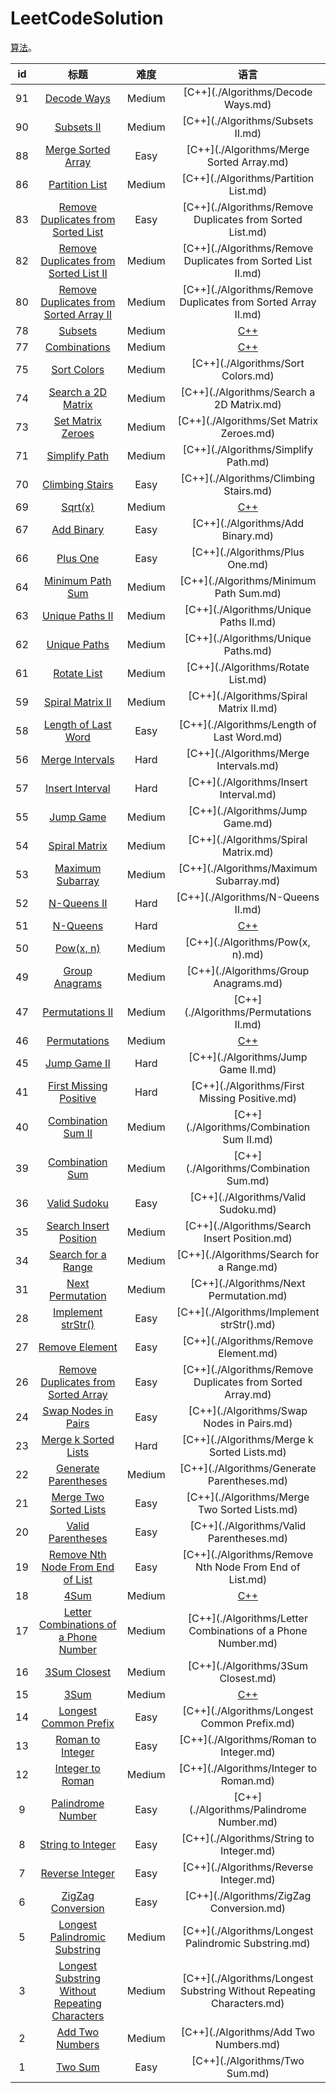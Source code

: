 
LeetCodeSolution
=================
[算法](https://leetcode.com/problemset/algorithms/)。

|id|标题|难度|语言|
|:--:|:--:|:--:|:--:|
|91|[Decode Ways](https://leetcode.com/problems/decode-ways)|Medium|[C++](./Algorithms/Decode Ways.md)|
|90|[Subsets II](https://leetcode.com/problems/subsets-ii)|Medium|[C++](./Algorithms/Subsets II.md)|
|88|[Merge Sorted Array](https://leetcode.com/problems/merge-sorted-array)|Easy|[C++](./Algorithms/Merge Sorted Array.md)|
|86|[Partition List](https://leetcode.com/problems/partition-list)|Medium|[C++](./Algorithms/Partition List.md)|
|83|[Remove Duplicates from Sorted List](https://leetcode.com/problems/remove-duplicates-from-sorted-list)|Easy|[C++](./Algorithms/Remove Duplicates from Sorted List.md)|
|82|[Remove Duplicates from Sorted List II](https://leetcode.com/problems/remove-duplicates-from-sorted-list-ii)|Medium|[C++](./Algorithms/Remove Duplicates from Sorted List II.md)|
|80|[Remove Duplicates from Sorted Array II](https://leetcode.com/problems/remove-duplicates-from-sorted-array-ii)|Medium|[C++](./Algorithms/Remove Duplicates from Sorted Array II.md)|
|78|[Subsets](https://leetcode.com/problems/subsets)|Medium|[C++](./Algorithms/Subsets.md)|
|77|[Combinations](https://leetcode.com/problems/combinations)|Medium|[C++](./Algorithms/Combinations.md)|
|75|[Sort Colors](https://leetcode.com/problems/sort-colors)|Medium|[C++](./Algorithms/Sort Colors.md)|
|74|[Search a 2D Matrix](https://leetcode.com/problems/search-a-2d-matrix)|Medium|[C++](./Algorithms/Search a 2D Matrix.md)|
|73|[Set Matrix Zeroes](https://leetcode.com/problems/set-matrix-zeroes)|Medium|[C++](./Algorithms/Set Matrix Zeroes.md)|
|71|[Simplify Path](https://leetcode.com/problems/simplify-path)|Medium|[C++](./Algorithms/Simplify Path.md)|
|70|[Climbing Stairs](https://leetcode.com/problems/climbing-stairs)|Easy|[C++](./Algorithms/Climbing Stairs.md)|
|69|[Sqrt(x)](https://leetcode.com/problems/sqrt(x))|Medium|[C++](./Algorithms/Sqrt(x).md)|
|67|[Add Binary](https://leetcode.com/problems/add-binary)|Easy|[C++](./Algorithms/Add Binary.md)|
|66|[Plus One](https://leetcode.com/problems/plus-one)|Easy|[C++](./Algorithms/Plus One.md)|
|64|[Minimum Path Sum](https://leetcode.com/problems/minimum-path-sum)|Medium|[C++](./Algorithms/Minimum Path Sum.md)|
|63|[Unique Paths II](https://leetcode.com/problems/unique-paths-ii)|Medium|[C++](./Algorithms/Unique Paths II.md)|
|62|[Unique Paths](https://leetcode.com/problems/unique-paths)|Medium|[C++](./Algorithms/Unique Paths.md)|
|61|[Rotate List](https://leetcode.com/problems/rotate-list)|Medium|[C++](./Algorithms/Rotate List.md)|
|59|[Spiral Matrix II](https://leetcode.com/problems/spiral-matrix-ii)|Medium|[C++](./Algorithms/Spiral Matrix II.md)|
|58|[Length of Last Word](https://leetcode.com/problems/length-of-last-word)|Easy|[C++](./Algorithms/Length of Last Word.md)|
|56|[Merge Intervals](https://leetcode.com/problems/merge-intervals)|Hard|[C++](./Algorithms/Merge Intervals.md)|
|57|[Insert Interval](https://leetcode.com/problems/insert-interval)|Hard|[C++](./Algorithms/Insert Interval.md)|
|55|[Jump Game](https://leetcode.com/problems/jump-game)|Medium|[C++](./Algorithms/Jump Game.md)|
|54|[Spiral Matrix](https://leetcode.com/problems/spiral-matrix)|Medium|[C++](./Algorithms/Spiral Matrix.md)|
|53|[Maximum Subarray](https://leetcode.com/problems/maximum-subarray)|Medium|[C++](./Algorithms/Maximum Subarray.md)|
|52|[N-Queens II](https://leetcode.com/problems/n-queens-ii)|Hard|[C++](./Algorithms/N-Queens II.md)|
|51|[N-Queens](https://leetcode.com/problems/n-queens)|Hard|[C++](./Algorithms/N-Queens.md)|
|50|[Pow(x, n)](https://leetcode.com/problems/pow(x,-n))|Medium|[C++](./Algorithms/Pow(x, n).md)|
|49|[Group Anagrams](https://leetcode.com/problems/group-anagrams)|Medium|[C++](./Algorithms/Group Anagrams.md)|
|47|[Permutations II](https://leetcode.com/problems/permutations-ii)|Medium|[C++](./Algorithms/Permutations II.md)|
|46|[Permutations](https://leetcode.com/problems/permutations)|Medium|[C++](./Algorithms/Permutations.md)|
|45|[Jump Game II](https://leetcode.com/problems/jump-game-ii)|Hard|[C++](./Algorithms/Jump Game II.md)|
|41|[First Missing Positive](https://leetcode.com/problems/first-missing-positive)|Hard|[C++](./Algorithms/First Missing Positive.md)|
|40|[Combination Sum II](https://leetcode.com/problems/combination-sum-ii)|Medium|[C++](./Algorithms/Combination Sum II.md)|
|39|[Combination Sum](https://leetcode.com/problems/combination-sum)|Medium|[C++](./Algorithms/Combination Sum.md)|
|36|[Valid Sudoku](https://leetcode.com/problems/valid-sudoku)|Easy|[C++](./Algorithms/Valid Sudoku.md)|
|35|[Search Insert Position](https://leetcode.com/problems/search-insert-position)|Medium|[C++](./Algorithms/Search Insert Position.md)|
|34|[Search for a Range](https://leetcode.com/problems/search-for-a-range)|Medium|[C++](./Algorithms/Search for a Range.md)|
|31|[Next Permutation](https://leetcode.com/problems/next-permutation)|Medium|[C++](./Algorithms/Next Permutation.md)|
|28|[Implement strStr()](https://leetcode.com/problems/implement-strstr())|Easy|[C++](./Algorithms/Implement strStr().md)|
|27|[Remove Element](https://leetcode.com/problems/remove-element)|Easy|[C++](./Algorithms/Remove Element.md)|
|26|[Remove Duplicates from Sorted Array](https://leetcode.com/problems/remove-duplicates-from-sorted-array)|Easy|[C++](./Algorithms/Remove Duplicates from Sorted Array.md)|
|24|[Swap Nodes in Pairs](https://leetcode.com/problems/swap-nodes-in-pairs)|Easy|[C++](./Algorithms/Swap Nodes in Pairs.md)|
|23|[Merge k Sorted Lists](https://leetcode.com/problems/merge-k-sorted-lists)|Hard|[C++](./Algorithms/Merge k Sorted Lists.md)|
|22|[Generate Parentheses](https://leetcode.com/problems/generate-parentheses)|Medium|[C++](./Algorithms/Generate Parentheses.md)|
|21|[Merge Two Sorted Lists](https://leetcode.com/problems/merge-two-sorted-lists)|Easy|[C++](./Algorithms/Merge Two Sorted Lists.md)|
|20|[Valid Parentheses](https://leetcode.com/problems/valid-parentheses)|Easy|[C++](./Algorithms/Valid Parentheses.md)|
|19|[Remove Nth Node From End of List](https://leetcode.com/problems/remove-nth-node-from-end-of-list)|Easy|[C++](./Algorithms/Remove Nth Node From End of List.md)|
|18|[4Sum](https://leetcode.com/problems/4sum)|Medium|[C++](./Algorithms/4Sum.md)|
|17|[Letter Combinations of a Phone Number](https://leetcode.com/problems/letter-combinations-of-a-phone-number)|Medium|[C++](./Algorithms/Letter Combinations of a Phone Number.md)|
|16|[3Sum Closest](https://leetcode.com/problems/3sum-closest)|Medium|[C++](./Algorithms/3Sum Closest.md)|
|15|[3Sum](https://leetcode.com/problems/3sum)|Medium|[C++](./Algorithms/3Sum.md)|
|14|[Longest Common Prefix](https://leetcode.com/problems/longest-common-prefix)|Easy|[C++](./Algorithms/Longest Common Prefix.md)|
|13|[Roman to Integer](https://leetcode.com/problems/roman-to-integer)|Easy|[C++](./Algorithms/Roman to Integer.md)|
|12|[Integer to Roman](https://leetcode.com/problems/integer-to-roman)|Medium|[C++](./Algorithms/Integer to Roman.md)|
|9|[Palindrome Number](https://leetcode.com/problems/palindrome-number)|Easy|[C++](./Algorithms/Palindrome Number.md)|
|8|[String to Integer](https://leetcode.com/problems/string-to-integer)|Easy|[C++](./Algorithms/String to Integer.md)|
|7|[Reverse Integer](https://leetcode.com/problems/reverse-integer)|Easy|[C++](./Algorithms/Reverse Integer.md)|
|6|[ZigZag Conversion](https://leetcode.com/problems/zigzag-conversion)|Easy|[C++](./Algorithms/ZigZag Conversion.md)|
|5|[Longest Palindromic Substring](https://leetcode.com/problems/longest-palindromic-substring)|Medium|[C++](./Algorithms/Longest Palindromic Substring.md)|
|3|[Longest Substring Without Repeating Characters](https://leetcode.com/problems/longest-substring-without-repeating-characters)|Medium|[C++](./Algorithms/Longest Substring Without Repeating Characters.md)|
|2|[Add Two Numbers](https://leetcode.com/problems/add-two-numbers)|Medium|[C++](./Algorithms/Add Two Numbers.md)|
|1|[Two Sum](https://leetcode.com/problems/two-sum)|Easy|[C++](./Algorithms/Two Sum.md)|
